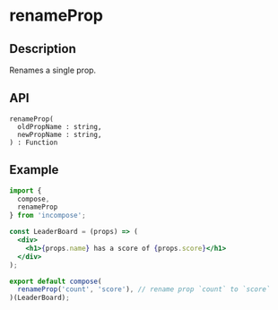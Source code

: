 # renameProp
## Description
Renames a single prop.

## API
```
renameProp(
  oldPropName : string,
  newPropName : string,
) : Function
```

## Example
```jsx
import {
  compose,
  renameProp
} from 'incompose';

const LeaderBoard = (props) => (
  <div>
    <h1>{props.name} has a score of {props.score}</h1>
  </div>
);

export default compose(
  renameProp('count', 'score'), // rename prop `count` to `score`
)(LeaderBoard);
```
